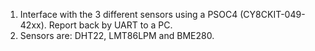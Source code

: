 1. Interface with the 3 different sensors using a PSOC4 (CY8CKIT-049-42xx). Report back by UART to a PC.
1. Sensors are: DHT22, LMT86LPM and BME280.
